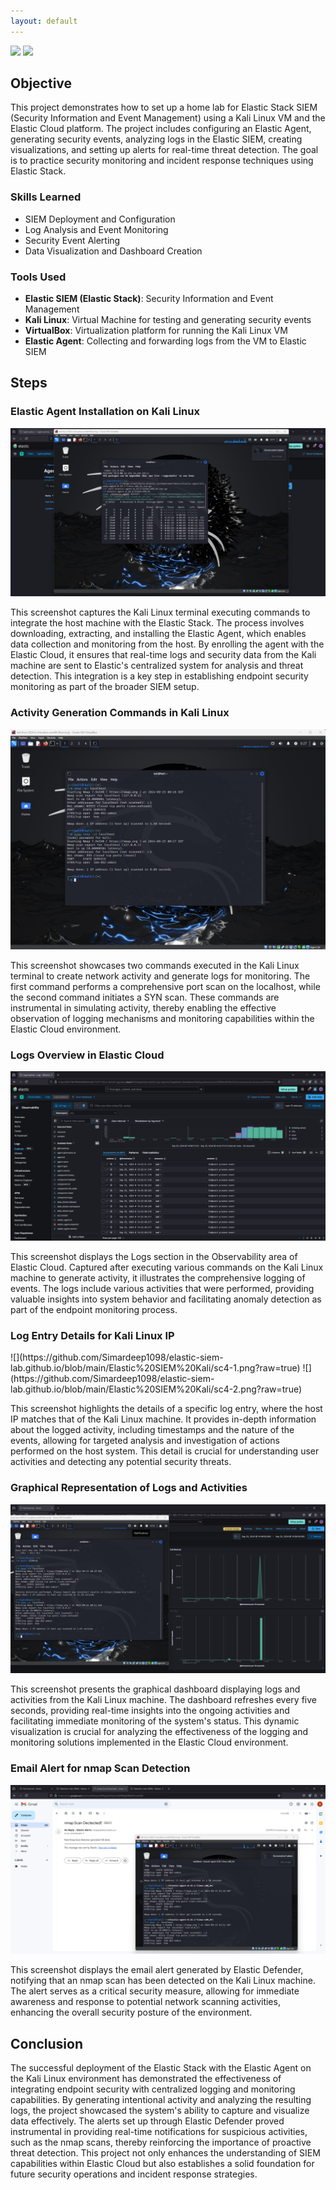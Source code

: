 ```yaml
---
layout: default
---
```

<div>
    <a href="https://www.linkedin.com/in/simardeep1098"><img src="https://img.shields.io/badge/-LinkedIn-0072b1?&style=for-the-badge&logo=linkedin&logoColor=white" /></a>
    <a href="https://github.com/Simardeep1098"><img src="https://img.shields.io/badge/-GitHub-000000?&style=for-the-badge&logo=github&logoColor=white" /></a>
</div>


## Objective
This project demonstrates how to set up a home lab for Elastic Stack SIEM (Security Information and Event Management) using a Kali Linux VM and the Elastic Cloud platform. The project includes configuring an Elastic Agent, generating security events, analyzing logs in the Elastic SIEM, creating visualizations, and setting up alerts for real-time threat detection. The goal is to practice security monitoring and incident response techniques using Elastic Stack.


### Skills Learned
- SIEM Deployment and Configuration
- Log Analysis and Event Monitoring
- Security Event Alerting
- Data Visualization and Dashboard Creation


### Tools Used
- **Elastic SIEM (Elastic Stack)**: Security Information and Event Management
- **Kali Linux**: Virtual Machine for testing and generating security events
- **VirtualBox**: Virtualization platform for running the Kali Linux VM
- **Elastic Agent**: Collecting and forwarding logs from the VM to Elastic SIEM
  

## Steps

### Elastic Agent Installation on Kali Linux

![](https://github.com/Simardeep1098/elastic-siem-lab.github.io/blob/main/Elastic%20SIEM%20Kali/sc1.png?raw=true)

This screenshot captures the Kali Linux terminal executing commands to integrate the host machine with the Elastic Stack. The process involves downloading, extracting, and installing the Elastic Agent, which enables data collection and monitoring from the host. By enrolling the agent with the Elastic Cloud, it ensures that real-time logs and security data from the Kali machine are sent to Elastic's centralized system for analysis and threat detection. This integration is a key step in establishing endpoint security monitoring as part of the broader SIEM setup.

### Activity Generation Commands in Kali Linux

![](https://github.com/Simardeep1098/elastic-siem-lab.github.io/blob/main/Elastic%20SIEM%20Kali/sc2.png?raw=true)

This screenshot showcases two commands executed in the Kali Linux terminal to create network activity and generate logs for monitoring. The first command performs a comprehensive port scan on the localhost, while the second command initiates a SYN scan. These commands are instrumental in simulating activity, thereby enabling the effective observation of logging mechanisms and monitoring capabilities within the Elastic Cloud environment.

### Logs Overview in Elastic Cloud

![](https://github.com/Simardeep1098/elastic-siem-lab.github.io/blob/main/Elastic%20SIEM%20Kali/sc3.png?raw=true)

This screenshot displays the Logs section in the Observability area of Elastic Cloud. Captured after executing various commands on the Kali Linux machine to generate activity, it illustrates the comprehensive logging of events. The logs include various activities that were performed, providing valuable insights into system behavior and facilitating anomaly detection as part of the endpoint monitoring process.

### Log Entry Details for Kali Linux IP

<div>
    ![](https://github.com/Simardeep1098/elastic-siem-lab.github.io/blob/main/Elastic%20SIEM%20Kali/sc4-1.png?raw=true)
    ![](https://github.com/Simardeep1098/elastic-siem-lab.github.io/blob/main/Elastic%20SIEM%20Kali/sc4-2.png?raw=true)
</div>

This screenshot highlights the details of a specific log entry, where the host IP matches that of the Kali Linux machine. It provides in-depth information about the logged activity, including timestamps and the nature of the events, allowing for targeted analysis and investigation of actions performed on the host system. This detail is crucial for understanding user activities and detecting any potential security threats.

### Graphical Representation of Logs and Activities

![](https://github.com/Simardeep1098/elastic-siem-lab.github.io/blob/main/Elastic%20SIEM%20Kali/sc5.png?raw=true)

This screenshot presents the graphical dashboard displaying logs and activities from the Kali Linux machine. The dashboard refreshes every five seconds, providing real-time insights into the ongoing activities and facilitating immediate monitoring of the system's status. This dynamic visualization is crucial for analyzing the effectiveness of the logging and monitoring solutions implemented in the Elastic Cloud environment.

### Email Alert for nmap Scan Detection

![](https://github.com/Simardeep1098/elastic-siem-lab.github.io/blob/main/Elastic%20SIEM%20Kali/sc6.png?raw=true)

This screenshot displays the email alert generated by Elastic Defender, notifying that an nmap scan has been detected on the Kali Linux machine. The alert serves as a critical security measure, allowing for immediate awareness and response to potential network scanning activities, enhancing the overall security posture of the environment.


## Conclusion

The successful deployment of the Elastic Stack with the Elastic Agent on the Kali Linux environment has demonstrated the effectiveness of integrating endpoint security with centralized logging and monitoring capabilities. By generating intentional activity and analyzing the resulting logs, the project showcased the system's ability to capture and visualize data effectively. 
The alerts set up through Elastic Defender proved instrumental in providing real-time notifications for suspicious activities, such as the nmap scans, thereby reinforcing the importance of proactive threat detection. This project not only enhances the understanding of SIEM capabilities within Elastic Cloud but also establishes a solid foundation for future security operations and incident response strategies.


